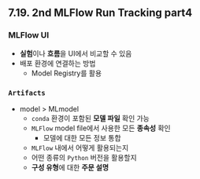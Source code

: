 ## 7.19. 2nd MLFlow Run Tracking part4

### MLFlow UI
- **실험**이나 **흐름**을 UI에서 비교할 수 있음
- 배포 환경에 연결하는 방법
  - Model Registry를 활용

### `Artifacts`
- model > MLmodel
  - `conda` 환경이 포함된 **모델 파일** 확인 가능
  - `MLFlow` model file에서 사용한 모든 **종속성** 확인
    - 모델에 대한 모든 정보 통합
  - `MLFlow` 내에서 어떻게 활용되는지
  - 어떤 종류의 `Python` 버전을 활용할지
  - **구성 유형**에 대한 **주문 설명**
